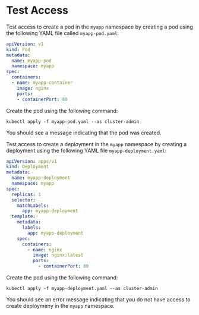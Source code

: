 # Test Access

Test access to create a pod in the `myapp` namespace by creating a pod using the following YAML file called `myapp-pod.yaml`:

```yaml
apiVersion: v1
kind: Pod
metadata:
  name: myapp-pod
  namespace: myapp
spec:
  containers:
  - name: myapp-container
    image: nginx
    ports:
    - containerPort: 80
```

Create the pod using the following command:

```shell
kubectl apply -f myapp-pod.yaml --as cluster-admin
```

You should see a message indicating that the pod was created.

Test access to create a deployment in the `myapp` namespace by creating a deployment using the following YAML file `myapp-deployment.yaml`:

```yaml
apiVersion: apps/v1
kind: Deployment
metadata:
  name: myapp-deployment
  namespace: myapp
spec:
  replicas: 1
  selector:
    matchLabels:
      app: myapp-deployment
  template:
    metadata:
      labels:
        app: myapp-deployment
    spec:
      containers:
        - name: nginx
          image: nginx:latest
          ports:
            - containerPort: 80
```

Create the pod using the following command:

```shell
kubectl apply -f myapp-deployment.yaml --as cluster-admin
```

You should see an error message indicating that you do not have access to create deploymeny in the `myapp` namespace.
